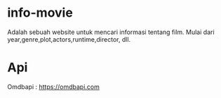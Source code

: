 # info-movie
Adalah sebuah website untuk mencari informasi tentang film.
Mulai dari year,genre,plot,actors,runtime,director, dll.

# Api
Omdbapi : https://omdbapi.com

